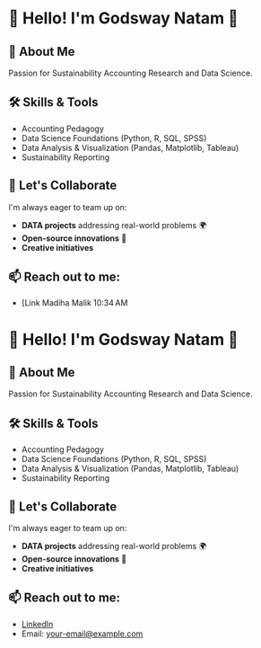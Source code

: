 # 🌟 Hello! I'm Godsway Natam 🌟

## 🌱 About Me
Passion for Sustainability Accounting Research and Data Science.

## 🛠️ Skills & Tools
- Accounting Pedagogy
- Data Science Foundations (Python, R, SQL, SPSS)
- Data Analysis & Visualization (Pandas, Matplotlib, Tableau)
- Sustainability Reporting

## 🎯 Let's Collaborate
I'm always eager to team up on:
- **DATA projects** addressing real-world problems 🌍
- **Open-source innovations** 🤝
- **Creative initiatives**

## 📫 Reach out to me:
- [Link
Madiha Malik
10:34 AM
# 🌟 Hello! I'm Godsway Natam 🌟

## 🌱 About Me
Passion for Sustainability Accounting Research and Data Science.

## 🛠️ Skills & Tools
- Accounting Pedagogy
- Data Science Foundations (Python, R, SQL, SPSS)
- Data Analysis & Visualization (Pandas, Matplotlib, Tableau)
- Sustainability Reporting

## 🎯 Let's Collaborate
I'm always eager to team up on:

- **DATA projects** addressing real-world problems 🌍
- **Open-source innovations** 🤝
- **Creative initiatives**

## 📫 Reach out to me:
- [LinkedIn](https://www.linkedin.com/in/your-profile)
- Email: your-email@example.com